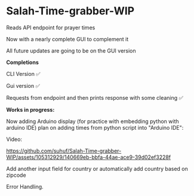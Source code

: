 # Salah-Time-grabber-WIP
Reads API endpoint for prayer times

Now with a nearly complete GUI to complement it

All future updates are going to be on the GUI version


**Completions**

CLI Version ✅

Gui version ✅

Requests from endpoint and then prints response with some cleaning ✅


**Works in progress:**

Now adding Arduino display (for practice with embedding python with arduino IDE) plan on adding times from python script into "Arduino IDE":

Video:

https://github.com/suhuf/Salah-Time-grabber-WIP/assets/105312929/140669eb-bbfa-44ae-ace9-39d02ef3228f

Add another input field for country or automatically add country based on zipcode

Error Handling.
